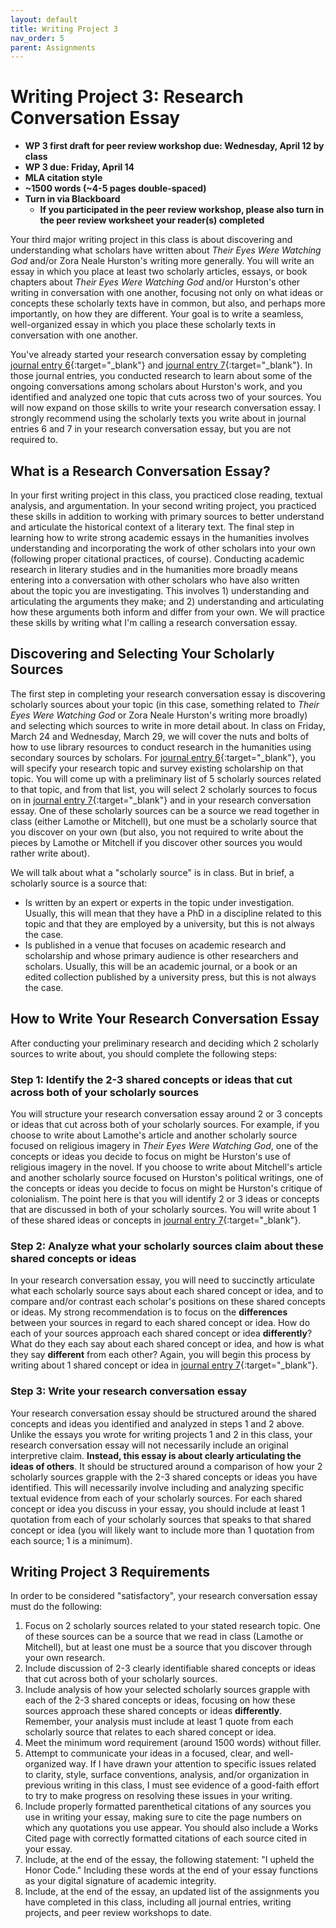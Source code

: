 ```yaml
---
layout: default
title: Writing Project 3
nav_order: 5
parent: Assignments
---
```

# Writing Project 3: Research Conversation Essay
* **WP 3 first draft for peer review workshop due: Wednesday, April 12 by class**
* **WP 3 due: Friday, April 14**
* **MLA citation style**
* **~1500 words (~4-5 pages double-spaced)**
* **Turn in via Blackboard**
  * **If you participated in the peer review workshop, please also turn in the peer review worksheet your reader(s) completed**

Your third major writing project in this class is about discovering and understanding what scholars have written about *Their Eyes Were Watching God* and/or Zora Neale Hurston's writing more generally. You will write an essay in which you place at least two scholarly articles, essays, or book chapters about *Their Eyes Were Watching God* and/or Hurston's other writing in conversation with one another, focusing not only on what ideas or concepts these scholarly texts have in common, but also, and perhaps more importantly, on how they are different. Your goal is to write a seamless, well-organized essay in which you place these scholarly texts in conversation with one another.

You've already started your research conversation essay by completing [journal entry 6](https://lindsaythomas.net/eng106s23/assignments/journal-entries.html#journal-entry-6-due-friday-march-31){:target="_blank"} and [journal entry 7](https://lindsaythomas.net/eng106s23/assignments/journal-entries.html#journal-entry-7-due-friday-april-7){:target="_blank"}. In those journal entries, you conducted research to learn about some of the ongoing conversations among scholars about Hurston's work, and you identified and analyzed one topic that cuts across two of your sources. You will now expand on those skills to write your research conversation essay. I strongly recommend using the scholarly texts you write about in journal entries 6 and 7 in your research conversation essay, but you are not required to.

## What is a Research Conversation Essay?
In your first writing project in this class, you practiced close reading, textual analysis, and argumentation. In your second writing project, you practiced these skills in addition to working with primary sources to better understand and articulate the historical context of a literary text. The final step in learning how to write strong academic essays in the humanities involves understanding and incorporating the work of other scholars into your own (following proper citational practices, of course). Conducting academic research in literary studies and in the humanities more broadly means entering into a conversation with other scholars who have also written about the topic you are investigating. This involves 1) understanding and articulating the arguments they make; and 2) understanding and articulating how these arguments both inform and differ from your own. We will practice these skills by writing what I'm calling a research conversation essay.

## Discovering and Selecting Your Scholarly Sources
The first step in completing your research conversation essay is discovering scholarly sources about your topic (in this case, something related to *Their Eyes Were Watching God* or Zora Neale Hurston's writing more broadly) and selecting which sources to write in more detail about. In class on Friday, March 24 and Wednesday, March 29, we will cover the nuts and bolts of how to use library resources to conduct research in the humanities using secondary sources by scholars. For [journal entry 6](https://lindsaythomas.net/eng106s23/assignments/journal-entries.html#journal-entry-6-due-friday-march-31){:target="_blank"}, you will specify your research topic and survey existing scholarship on that topic. You will come up with a preliminary list of 5 scholarly sources related to that topic, and from that list, you will select 2 scholarly sources to focus on in [journal entry 7](https://lindsaythomas.net/eng106s23/assignments/journal-entries.html#journal-entry-7-due-friday-april-7){:target="_blank"} and in your research conversation essay. One of these scholarly sources can be a source we read together in class (either Lamothe or Mitchell), but one must be a scholarly source that you discover on your own (but also, you not required to write about the pieces by Lamothe or Mitchell if you discover other sources you would rather write about).

We will talk about what a "scholarly source" is in class. But in brief, a scholarly source is a source that:

- Is written by an expert or experts in the topic under investigation. Usually, this will mean that they have a PhD in a discipline related to this topic and that they are employed by a university, but this is not always the case.
- Is published in a venue that focuses on academic research and scholarship and whose primary audience is other researchers and scholars. Usually, this will be an academic journal, or a book or an edited collection published by a university press, but this is not always the case.

## How to Write Your Research Conversation Essay
After conducting your preliminary research and deciding which 2 scholarly sources to write about, you should complete the following steps:

### Step 1: Identify the 2-3 shared concepts or ideas that cut across both of your scholarly sources
You will structure your research conversation essay around 2 or 3 concepts or ideas that cut across both of your scholarly sources. For example, if you choose to write about Lamothe's article and another scholarly source focused on religious imagery in *Their Eyes Were Watching God*, one of the concepts or ideas you decide to focus on might be Hurston's use of religious imagery in the novel. If you choose to write about Mitchell's article and another scholarly source focused on Hurston's political writings, one of the concepts or ideas you decide to focus on might be Hurston's critique of colonialism. The point here is that you will identify 2 or 3 ideas or concepts that are discussed in both of your scholarly sources. You will write about 1 of these shared ideas or concepts in [journal entry 7](https://lindsaythomas.net/eng106s23/assignments/journal-entries.html#journal-entry-7-due-friday-april-7){:target="_blank"}.

### Step 2: Analyze what your scholarly sources claim about these shared concepts or ideas
In your research conversation essay, you will need to succinctly articulate what each scholarly source says about each shared concept or idea, and to compare and/or contrast each scholar's positions on these shared concepts or ideas. My strong recommendation is to focus on the **differences** between your sources in regard to each shared concept or idea. How do each of your sources approach each shared concept or idea **differently**? What do they each say about each shared concept or idea, and how is what they say **different** from each other? Again, you will begin this process by writing about 1 shared concept or idea in [journal entry 7](https://lindsaythomas.net/eng106s23/assignments/journal-entries.html#journal-entry-7-due-friday-april-7){:target="_blank"}.

### Step 3: Write your research conversation essay
Your research conversation essay should be structured around the shared concepts and ideas you identified and analyzed in steps 1 and 2 above. Unlike the essays you wrote for writing projects 1 and 2 in this class, your research conversation essay will not necessarily include an original interpretive claim. **Instead, this essay is about clearly articulating the ideas of others**. It should be structured around a comparison of how your 2 scholarly sources grapple with the 2-3 shared concepts or ideas you have identified. This will necessarily involve including and analyzing specific textual evidence from each of your scholarly sources. For each shared concept or idea you discuss in your essay, you should include at least 1 quotation from each of your scholarly sources that speaks to that shared concept or idea (you will likely want to include more than 1 quotation from each source; 1 is a minimum).

## Writing Project 3 Requirements
In order to be considered "satisfactory", your research conversation essay must do the following:

1. Focus on 2 scholarly sources related to your stated research topic. One of these sources can be a source that we read in class (Lamothe or Mitchell), but at least one must be a source that you discover through your own research.
2. Include discussion of 2-3 clearly identifiable shared concepts or ideas that cut across both of your scholarly sources.
3. Include analysis of how your selected scholarly sources grapple with each of the 2-3 shared concepts or ideas, focusing on how these sources approach these shared concepts or ideas **differently**. Remember, your analysis must include at least 1 quote from each scholarly source that relates to each shared concept or idea.
4. Meet the minimum word requirement (around 1500 words) without filler.
5. Attempt to communicate your ideas in a focused, clear, and well-organized way. If I have drawn your attention to specific issues related to clarity, style, surface conventions, analysis, and/or organization in previous writing in this class, I must see evidence of a good-faith effort to try to make progress on resolving these issues in your writing.
6. Include properly formatted parenthetical citations of any sources you use in writing your essay, making sure to cite the page numbers on which any quotations you use appear. You should also include a Works Cited page with correctly formatted citations of each source cited in your essay.
7. Include, at the end of the essay, the following statement: "I upheld the Honor Code." Including these words at the end of your essay functions as your digital signature of academic integrity.
8. Include, at the end of the essay, an updated list of the assignments you have completed in this class, including all journal entries, writing projects, and peer review workshops to date.
